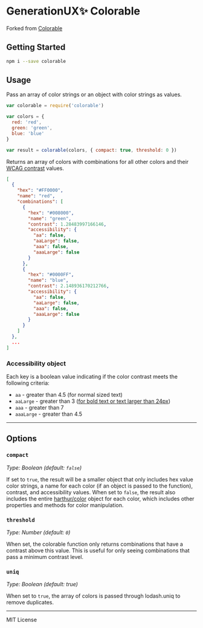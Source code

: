 
# GenerationUX✨ Colorable

Forked from [Colorable](https://github.com/jxnblk/colorable)

## Getting Started

```bash
npm i --save colorable
```

## Usage

Pass an array of color strings or an object with color strings as values. 

```js
var colorable = require('colorable')

var colors = {
  red: 'red',
  green: 'green',
  blue: 'blue'
}

var result = colorable(colors, { compact: true, threshold: 0 })
```

Returns an array of colors with combinations for all other colors and their
[WCAG contrast](http://www.w3.org/TR/WCAG20/#visual-audio-contrast)
values.

```json
[
  {
    "hex": "#FF0000",
    "name": "red",
    "combinations": [
      {
        "hex": "#008000",
        "name": "green",
        "contrast": 1.28483997166146,
        "accessibility": {
          "aa": false,
          "aaLarge": false,
          "aaa": false,
          "aaaLarge": false
        }
      },
      {
        "hex": "#0000FF",
        "name": "blue",
        "contrast": 2.148936170212766,
        "accessibility": {
          "aa": false,
          "aaLarge": false,
          "aaa": false,
          "aaaLarge": false
        }
      }
    ]
  },
  ...
]
```

### Accessibility object

Each key is a boolean value indicating if the color contrast meets the following criteria:
- `aa` - greater than 4.5 (for normal sized text)
- `aaLarge` - greater than 3 ([for bold text or text larger than 24px](http://www.w3.org/TR/WCAG20/#larger-scaledef))
- `aaa` - greater than 7 
- `aaaLarge` - greater than 4.5 

---

## Options

### `compact`

_Type: Boolean (default: `false`)_

If set to `true`, the result will be a smaller object that only includes hex value color strings, a name for each color (if an object is passed to the function), contrast, and accessibility values.
When set to `false`, the result also includes the entire [harthur/color](https://www.npmjs.com/package/color) object for each color, which includes other properties and methods for color manipulation.

### `threshold`

_Type: Number (default: `0`)_

When set, the colorable function only returns combinations that have a contrast above this value. This is useful for only seeing combinations that pass a minimum contrast level.

### `uniq`

_Type: Boolean (default: true)_

When set to `true`, the array of colors is passed through lodash.uniq to remove duplicates.


---

MIT License

